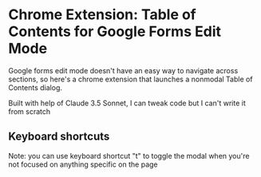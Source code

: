 # Chrome Extension: Table of Contents for Google Forms Edit Mode 

Google forms edit mode doesn't have an easy way to navigate across sections, so here's a chrome extension that launches a nonmodal Table of Contents dialog.

Built with help of Claude 3.5 Sonnet, I can tweak code but I can't write it from scratch

## Keyboard shortcuts
Note: you can use keyboard shortcut "t" to toggle the modal when you're not focused on anything specific on the page
